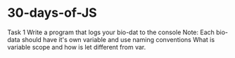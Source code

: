 # 30-days-of-JS
Task 1
Write a program that logs your bio-dat to the console
Note: Each bio-data should have it's own variable and use naming conventions
What is variable scope and how is let different from var.
